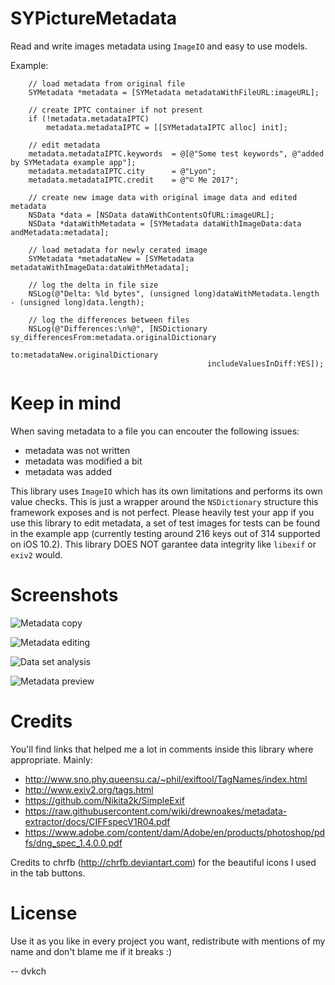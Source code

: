 SYPictureMetadata
=================

Read and write images metadata using `ImageIO` and easy to use models.

Example:

```
    // load metadata from original file
    SYMetadata *metadata = [SYMetadata metadataWithFileURL:imageURL];
    
    // create IPTC container if not present
    if (!metadata.metadataIPTC)
        metadata.metadataIPTC = [[SYMetadataIPTC alloc] init];
    
    // edit metadata
    metadata.metadataIPTC.keywords  = @[@"Some test keywords", @"added by SYMetadata example app"];
    metadata.metadataIPTC.city      = @"Lyon";
    metadata.metadataIPTC.credit    = @"© Me 2017";
    
    // create new image data with original image data and edited metadata
    NSData *data = [NSData dataWithContentsOfURL:imageURL];
    NSData *dataWithMetadata = [SYMetadata dataWithImageData:data andMetadata:metadata];
    
    // load metadata for newly cerated image
    SYMetadata *metadataNew = [SYMetadata metadataWithImageData:dataWithMetadata];
    
    // log the delta in file size
    NSLog(@"Delta: %ld bytes", (unsigned long)dataWithMetadata.length - (unsigned long)data.length);
    
    // log the differences between files
    NSLog(@"Differences:\n%@", [NSDictionary sy_differencesFrom:metadata.originalDictionary
                                                             to:metadataNew.originalDictionary
                                            includeValuesInDiff:YES]);
```

Keep in mind
============

When saving metadata to a file you can encouter the following issues:

- metadata was not written
- metadata was modified a bit
- metadata was added

This library uses `ImageIO` which has its own limitations and performs its own value checks. This is just a wrapper around the `NSDictionary` structure this framework exposes and is not perfect. Please heavily test your app if you use this library to edit metadata, a set of test images for tests can be found in the example app (currently testing around 216 keys out of 314 supported on iOS 10.2). This library DOES NOT garantee data integrity like `libexif` or `exiv2` would.

Screenshots
===========

![Metadata copy](https://raw.githubusercontent.com/dvkch/SYPictureMetadata/master/screenshots/screenshot_copy.PNG)

![Metadata editing](https://raw.githubusercontent.com/dvkch/SYPictureMetadata/master/screenshots/screenshot_editing.PNG)

![Data set analysis](https://raw.githubusercontent.com/dvkch/SYPictureMetadata/master/screenshots/screenshot_set_analysis.PNG)

![Metadata preview](https://raw.githubusercontent.com/dvkch/SYPictureMetadata/master/screenshots/screenshot_preview.PNG)

Credits
=======

You'll find links that helped me a lot in comments inside this library where appropriate. Mainly:

- <http://www.sno.phy.queensu.ca/~phil/exiftool/TagNames/index.html>
- <http://www.exiv2.org/tags.html>
- <https://github.com/Nikita2k/SimpleExif>
- <https://raw.githubusercontent.com/wiki/drewnoakes/metadata-extractor/docs/CIFFspecV1R04.pdf>
- <https://www.adobe.com/content/dam/Adobe/en/products/photoshop/pdfs/dng_spec_1.4.0.0.pdf>

Credits to chrfb (<http://chrfb.deviantart.com>) for the beautiful icons I used in the tab buttons.

License
===

Use it as you like in every project you want, redistribute with mentions of my name and don't blame me if it breaks :)

-- dvkch
 